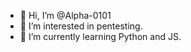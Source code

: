 - 👋 Hi, I’m @Alpha-0101
- 👀 I’m interested in pentesting.
- 🌱 I’m currently learning Python and JS.

<!---
Alpha-0101/Alpha-0101 is a ✨ special ✨ repository because its `README.md` (this file) appears on your GitHub profile.
You can click the Preview link to take a look at your changes.
--->
